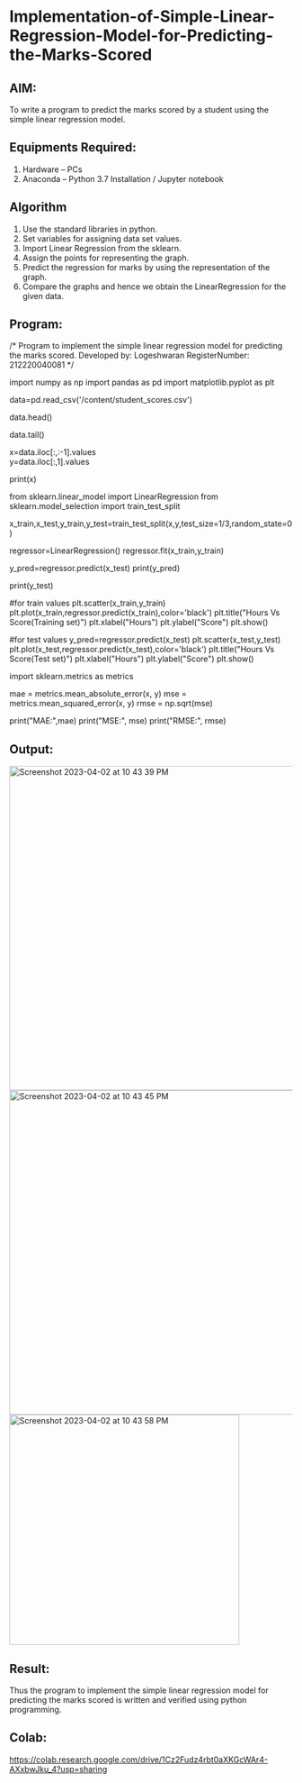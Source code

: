 # Implementation-of-Simple-Linear-Regression-Model-for-Predicting-the-Marks-Scored

## AIM:
To write a program to predict the marks scored by a student using the simple linear regression model.

## Equipments Required:
1. Hardware – PCs
2. Anaconda – Python 3.7 Installation / Jupyter notebook

## Algorithm
1. Use the standard libraries in python.
2. Set variables for assigning data set values.
3. Import Linear Regression from the sklearn.
4. Assign the points for representing the graph.
5. Predict the regression for marks by using the representation of the graph.
6. Compare the graphs and hence we obtain the LinearRegression for the given data.

## Program:

/*
Program to implement the simple linear regression model for predicting the marks scored.
Developed by: Logeshwaran
RegisterNumber:  212220040081
*/

import numpy as np
import pandas as pd
import matplotlib.pyplot as plt

data=pd.read_csv('/content/student_scores.csv')

data.head()

data.tail()

x=data.iloc[:,:-1].values  
y=data.iloc[:,1].values

print(x)

from sklearn.linear_model import LinearRegression
from sklearn.model_selection import train_test_split

x_train,x_test,y_train,y_test=train_test_split(x,y,test_size=1/3,random_state=0 )

regressor=LinearRegression() 
regressor.fit(x_train,y_train)

y_pred=regressor.predict(x_test) 
print(y_pred)

print(y_test)

#for train values
plt.scatter(x_train,y_train) 
plt.plot(x_train,regressor.predict(x_train),color='black') 
plt.title("Hours Vs Score(Training set)") 
plt.xlabel("Hours")
plt.ylabel("Score")
plt.show()

#for test values
y_pred=regressor.predict(x_test) 
plt.scatter(x_test,y_test) 
plt.plot(x_test,regressor.predict(x_test),color='black') 
plt.title("Hours Vs Score(Test set)") 
plt.xlabel("Hours")
plt.ylabel("Score")
plt.show()

import sklearn.metrics as metrics

mae = metrics.mean_absolute_error(x, y)
mse = metrics.mean_squared_error(x, y)
rmse = np.sqrt(mse)  

print("MAE:",mae)
print("MSE:", mse)
print("RMSE:", rmse)



## Output:
<img width="576" alt="Screenshot 2023-04-02 at 10 43 39 PM" src="https://user-images.githubusercontent.com/71516398/229368293-cfbc914c-05a0-43a1-8d3e-17b4d343a57f.png">
<img width="576" alt="Screenshot 2023-04-02 at 10 43 45 PM" src="https://user-images.githubusercontent.com/71516398/229368298-0f6e29a6-7d8a-441a-ba15-25a6fc0a4bed.png">
<img width="409" alt="Screenshot 2023-04-02 at 10 43 58 PM" src="https://user-images.githubusercontent.com/71516398/229368300-6033ba84-9b65-4d05-b757-d5698aad8de8.png">


## Result:
Thus the program to implement the simple linear regression model for predicting the marks scored is written and verified using python programming.

## Colab:
https://colab.research.google.com/drive/1Cz2Fudz4rbt0aXKGcWAr4-AXxbwJku_4?usp=sharing 

